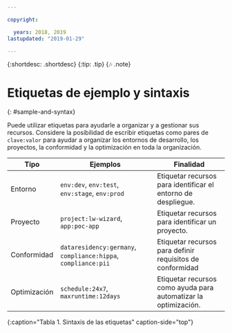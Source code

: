 ```yaml
---

copyright:

  years: 2018, 2019
lastupdated: "2019-01-29"

---
```


{:shortdesc: .shortdesc}
{:tip: .tip}
{:notes: .note}


# Etiquetas de ejemplo y sintaxis
{: #sample-and-syntax}

Puede utilizar etiquetas para ayudarle a organizar y a gestionar sus recursos. Considere la posibilidad de escribir etiquetas como pares de `clave:valor` para ayudar a organizar los entornos de desarrollo, los proyectos, la conformidad y la optimización en toda la organización.

| Tipo | Ejemplos | Finalidad |
|------|----------|---------|
| Entorno | `env:dev`, `env:test`, `env:stage`, `env:prod` | Etiquetar recursos para identificar el entorno de despliegue.|
| Proyecto | `project:lw-wizard`, `app:poc-app` | Etiquetar recursos para identificar un proyecto. |
| Conformidad | `dataresidency:germany`, `compliance:hippa`, `compliance:pii` | Etiquetar recursos para definir requisitos de conformidad |
| Optimización | `schedule:24x7`, `maxruntime:12days` | Etiquetar recursos como ayuda para automatizar la optimización. |
{:caption="Tabla 1. Sintaxis de las etiquetas" caption-side="top"}
